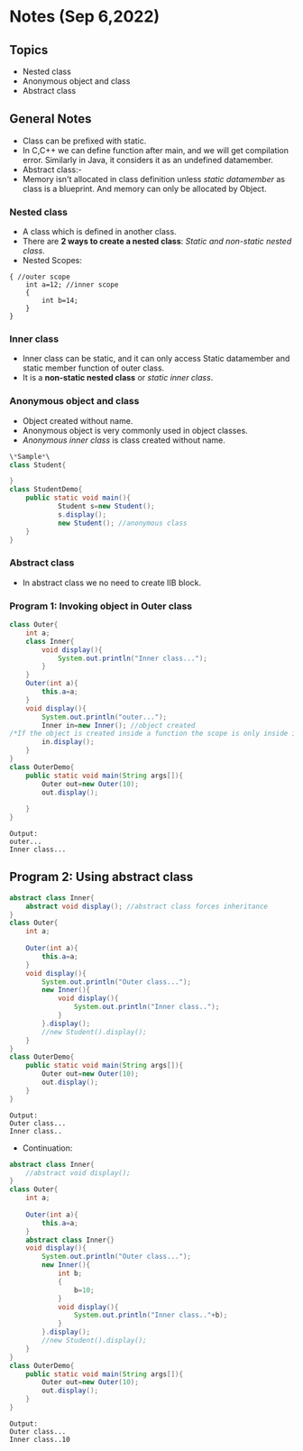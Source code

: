 # Notes (Sep 6,2022)

## Topics

- Nested class
- Anonymous object and class
- Abstract class

## General Notes

- Class can be prefixed with static.
- In C,C++ we can define function after main, and we will get compilation error. Similarly in Java, it considers it as an undefined datamember.
- Abstract class:-
- Memory isn't allocated in class definition unless *static datamember* as class is a blueprint. And memory can only be allocated by Object.

### Nested class

- A class which is defined in another class.
- There are **2 ways to create a nested class**: *Static and non-static nested class*.
- Nested Scopes:

```(java)
{ //outer scope
	int a=12; //inner scope
	{
		int b=14;
	}
}
```

### Inner class

- Inner class can be static, and it can only access Static datamember and static member function of outer class.
- It is a **non-static nested class** or *static inner class*.

### Anonymous object and class

- Object created without name.
- Anonymous object is very commonly used in object classes.
- *Anonymous inner class* is class created without name.

```java
\*Sample*\
class Student{

}
class StudentDemo{
	public static void main(){
			Student s=new Student();
			s.display(); 
			new Student(); //anonymous class
	}
}
```

### Abstract class

- In abstract class we no need to create IIB block.

### Program 1: Invoking object in Outer class

```java
class Outer{
	int a;
	class Inner{
		void display(){
			System.out.println("Inner class...");
		}
	}
	Outer(int a){
		this.a=a;
	}
	void display(){
		System.out.println("outer...");
		Inner in=new Inner(); //object created
/*If the object is created inside a function the scope is only inside it.*/
		in.display();
	}
}
class OuterDemo{
	public static void main(String args[]){
		Outer out=new Outer(10);
		out.display();
		
	}
}
```

```text
Output:
outer...
Inner class...
```

## Program 2: Using abstract class

```java
abstract class Inner{
	abstract void display(); //abstract class forces inheritance
}
class Outer{
	int a;
	
	Outer(int a){
		this.a=a;
	}
	void display(){
		System.out.println("Outer class...");
		new Inner(){
			void display(){
				System.out.println("Inner class..");
			}
		}.display();
		//new Student().display();
	}
}
class OuterDemo{
	public static void main(String args[]){
		Outer out=new Outer(10);
		out.display();
	}
}
```

```text
Output:
Outer class...
Inner class..
```

- Continuation:

```java
abstract class Inner{
	//abstract void display(); 
}
class Outer{
	int a;
	
	Outer(int a){
		this.a=a;
	}
	abstract class Inner{}
	void display(){
		System.out.println("Outer class...");
		new Inner(){
			int b;
			{
				b=10;
			}
			void display(){
				System.out.println("Inner class.."+b);
			}
		}.display();
		//new Student().display();
	}
}
class OuterDemo{
	public static void main(String args[]){
		Outer out=new Outer(10);
		out.display();
	}
}
```

```text
Output:
Outer class...
Inner class..10
```
